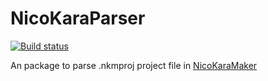 # NicoKaraParser

[![Build status](https://ci.appveyor.com/api/projects/status/2rxww9qhgncubj0h?svg=true)](https://ci.appveyor.com/project/andy840119/nicokaraparser)

An package to parse .nkmproj project file in [NicoKaraMaker](http://shinta.coresv.com/software/nicokaramaker_jpn/)
